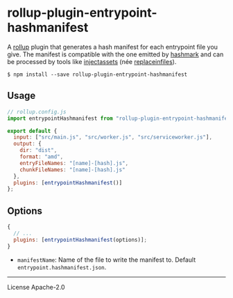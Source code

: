 # rollup-plugin-entrypoint-hashmanifest

A [rollup] plugin that generates a hash manifest for each entrypoint file you give. The manifest is compatible with the one emitted by [hashmark] and can be processed by tools like [injectassets] (née [replaceinfiles]).

```
$ npm install --save rollup-plugin-entrypoint-hashmanifest
```

## Usage

```js
// rollup.config.js
import entrypointHashmanifest from "rollup-plugin-entrypoint-hashmanifest";

export default {
  input: ["src/main.js", "src/worker.js", "src/serviceworker.js"],
  output: {
    dir: "dist",
    format: "amd",
    entryFileNames: "[name]-[hash].js",
    chunkFileNames: "[name]-[hash].js"
  },
  plugins: [entrypointHashmanifest()]
};
```

## Options

```js
{
  // ...
  plugins: [entrypointHashmanifest(options)];
}
```

- `manifestName`: Name of the file to write the manifest to. Default `entrypoint.hashmanifest.json`.

[rollup]: https://rollupjs.org/
[hashmark]: https://www.npmjs.com/package/hashmark
[replaceinfiles]: https://www.npmjs.com/package/@songkick/replaceinfiles
[injectassets]: https://www.npmjs.com/package/@songkick/injectassets

---

License Apache-2.0
